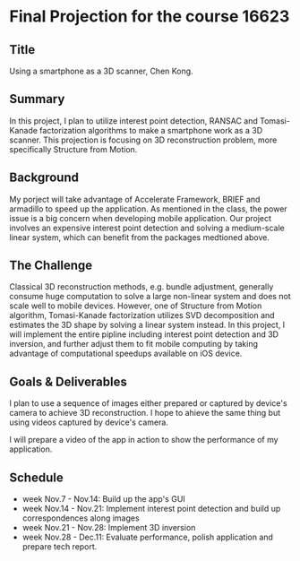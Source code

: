 # Final Projection for the course 16623
## Title
Using a smartphone as a 3D scanner, Chen Kong.

## Summary
In this project, I plan to utilize interest point detection, RANSAC and Tomasi-Kanade factorization algorithms to make a smartphone work as a 3D scanner. This projection is focusing on 3D reconstruction problem, more specifically Structure from Motion.

## Background
My porject will take advantage of Accelerate Framework, BRIEF and armadillo to speed up the application.
As mentioned in the class, the power issue is a big concern when developing mobile application.
Our project involves an expensive interest point detection and solving a medium-scale linear system, which can benefit from the packages medtioned above.

## The Challenge
Classical 3D reconstruction methods, e.g. bundle adjustment, generally consume huge computation to solve a large non-linear system and does not scale well to mobile devices.
However, one of Structure from Motion algorithm, Tomasi-Kanade factorization utilizes SVD decomposition and estimates the 3D shape by solving a linear system instead.
In this project, I will implement the entire pipline including interest point detection and 3D inversion, and further adjust them to fit mobile computing by taking advantage of computational speedups available on iOS device.

## Goals & Deliverables
I plan to use a sequence of images either prepared or captured by device's camera to achieve 3D reconstruction.
I hope to ahieve the same thing but using videos captured by device's camera.

I will prepare a video of the app in action to show the performance of my application.

## Schedule
+ week Nov.7 - Nov.14: Build up the app's GUI
+ week Nov.14 - Nov.21: Implement interest point detection and build up correspondences along images
+ week Nov.21 - Nov.28: Implement 3D inversion
+ week Nov.28 - Dec.11: Evaluate performance, polish application and prepare tech report.

